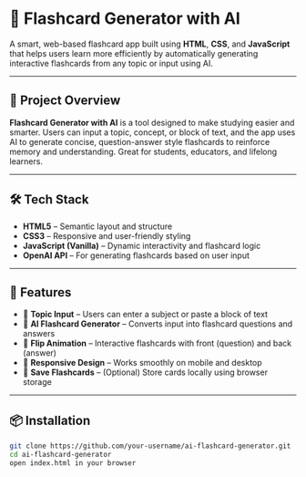 # 🧠 Flashcard Generator with AI

A smart, web-based flashcard app built using **HTML**, **CSS**, and **JavaScript** that helps users learn more efficiently by automatically generating interactive flashcards from any topic or input using AI.

---

## 📘 Project Overview

**Flashcard Generator with AI** is a tool designed to make studying easier and smarter. Users can input a topic, concept, or block of text, and the app uses AI to generate concise, question-answer style flashcards to reinforce memory and understanding. Great for students, educators, and lifelong learners.

---

## 🛠️ Tech Stack

- **HTML5** – Semantic layout and structure  
- **CSS3** – Responsive and user-friendly styling  
- **JavaScript (Vanilla)** – Dynamic interactivity and flashcard logic  
- **OpenAI API** – For generating flashcards based on user input  

---

## 🚀 Features

- 📝 **Topic Input** – Users can enter a subject or paste a block of text  
- 🤖 **AI Flashcard Generator** – Converts input into flashcard questions and answers  
- 🔁 **Flip Animation** – Interactive flashcards with front (question) and back (answer)  
- 📱 **Responsive Design** – Works smoothly on mobile and desktop  
- 💾 **Save Flashcards** – (Optional) Store cards locally using browser storage  

---

## 📦 Installation

```bash
git clone https://github.com/your-username/ai-flashcard-generator.git
cd ai-flashcard-generator
open index.html in your browser
